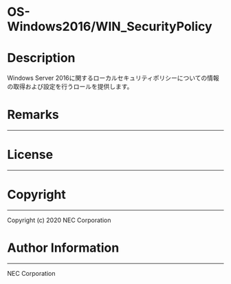 OS-Windows2016/WIN_SecurityPolicy
=======================================================
# Description
Windows Server 2016に関するローカルセキュリティポリシーについての情報の取得および設定を行うロールを提供します。

# Remarks
-------

# License
-------

# Copyright
---------
Copyright (c) 2020 NEC Corporation

# Author Information
------------------
NEC Corporation
